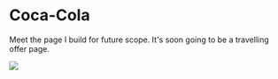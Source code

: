 # Coca-Cola

Meet the page I build for future scope. It's soon going to be a travelling offer page.

<img src="https://i.ibb.co/5r5xwgC/screenbud-06f35628-c2a5-4225-9c16-819270159ff1.png"></img>
